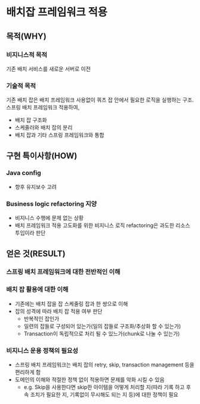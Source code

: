 # 배치잡 프레임워크 적용
## 목적(WHY)
### 비지니스적 목적
기존 배치 서비스를 새로운 서버로 이전
### 기술적 목적
기존 배치 잡은 배치 프레임워크 사용없이 쿼츠 잡 안에서 필요한 로직을 실행하는 구조.
스프링 배치 프레임워크 적용하여,

- 배치 잡 구조화
- 스케줄러와 배치 잡의 분리
- 배치 잡과 기타 스프링 프레임워크와 통합

## 구현 특이사항(HOW)
### Java config
- 향후 유지보수 고려
### Business logic refactoring 지양
- 비지니스 수행에 문제 없는 상황
- 배치 프레임워크 적용 고도화를 위한 비지니스 로직 refactoring은 과도한 리소스 투입이라 판단

## 얻은 것(RESULT)
### 스프링 배치 프레임워크에 대한 전반적인 이해
### 배치 잡 활용에 대한 이해
- 기존에는 배치 잡을 잡 스케줄링 잡과 한 쌍으로 이해
- 잡의 성격에 따라 배치 잡 적용 여부 판단
	- 반복적인 잡인가
	- 일련의 잡들로 구성되어 있는가(일의 잡들로 구조화/추상화 할 수 있는가)
	- Transaction이 독립적으로 처리 될 수 있느가(chunk로 나눌 수 있는가)
### 비지니스 운용 정책의 필요성
- 스프링 배치 프레임워크는 배치 잡의 retry, skip, transaction management 등을 편리하게 함
- 도메인의 이해와 적절한 정책 없이 적용하면 문제를 악화 시킬 수 있음
	- e.g. Skip을 사용한다면 skip한 아이템을 어떻게 처리할 지(따라 기록 하고 후속 조치가 필요한 지, 기록없이 무시해도 되는 지 등)에 대한 정책이 필요
